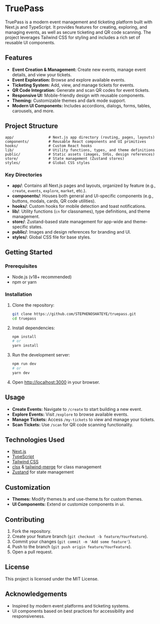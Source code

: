 # TruePass

TruePass is a modern event management and ticketing platform built with Next.js and TypeScript. It provides features for creating, exploring, and managing events, as well as secure ticketing and QR code scanning. The project leverages Tailwind CSS for styling and includes a rich set of reusable UI components.

## Features

- **Event Creation & Management:** Create new events, manage event details, and view your tickets.
- **Event Exploration:** Browse and explore available events.
- **Ticketing System:** Add, view, and manage tickets for events.
- **QR Code Integration:** Generate and scan QR codes for event tickets.
- **Responsive UI:** Mobile-friendly design with reusable components.
- **Theming:** Customizable themes and dark mode support.
- **Modern UI Components:** Includes accordions, dialogs, forms, tables, carousels, and more.

## Project Structure

```
app/                # Next.js app directory (routing, pages, layouts)
components/         # Reusable React components and UI primitives
hooks/              # Custom React hooks
lib/                # Utility functions, types, and theme definitions
public/             # Static assets (images, SVGs, design references)
store/              # State management (Zustand stores)
styles/             # Global CSS styles
```

### Key Directories

- **app/**: Contains all Next.js pages and layouts, organized by feature (e.g., `create`, `events`, `explore`, `market`, etc.).
- **components/**: Houses both general and UI-specific components (e.g., buttons, modals, cards, QR code utilities).
- **hooks/**: Custom hooks for mobile detection and toast notifications.
- **lib/**: Utility functions (`cn` for classnames), type definitions, and theme management.
- **store/**: Zustand-based state management for app-wide and theme-specific states.
- **public/**: Images and design references for branding and UI.
- **styles/**: Global CSS file for base styles.

## Getting Started

### Prerequisites

- Node.js (v18+ recommended)
- npm or yarn

### Installation

1. Clone the repository:
   ```sh
   git clone https://github.com/STEPHENOSHATEYE/truepass.git
   cd truepass
   ```

2. Install dependencies:
   ```sh
   npm install
   # or
   yarn install
   ```

3. Run the development server:
   ```sh
   npm run dev
   # or
   yarn dev
   ```

4. Open [http://localhost:3000](http://localhost:3000) in your browser.

## Usage

- **Create Events:** Navigate to `/create` to start building a new event.
- **Explore Events:** Visit `/explore` to browse available events.
- **Manage Tickets:** Access `/my-tickets` to view and manage your tickets.
- **Scan Tickets:** Use `/scan` for QR code scanning functionality.

## Technologies Used

- [Next.js](https://nextjs.org/)
- [TypeScript](https://www.typescriptlang.org/)
- [Tailwind CSS](https://tailwindcss.com/)
- [clsx](https://github.com/lukeed/clsx) & [tailwind-merge](https://github.com/dcastil/tailwind-merge) for class management
- [Zustand](https://zustand-demo.pmnd.rs/) for state management

## Customization

- **Themes:** Modify themes.ts and use-theme.ts for custom themes.
- **UI Components:** Extend or customize components in ui.

## Contributing

1. Fork the repository.
2. Create your feature branch (`git checkout -b feature/YourFeature`).
3. Commit your changes (`git commit -m 'Add some feature'`).
4. Push to the branch (`git push origin feature/YourFeature`).
5. Open a pull request.

## License

This project is licensed under the MIT License.

## Acknowledgements

- Inspired by modern event platforms and ticketing systems.
- UI components based on best practices for accessibility and responsiveness.
